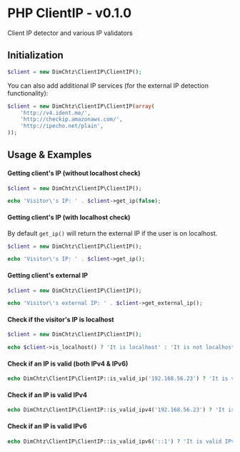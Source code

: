 # PHP ClientIP - v0.1.0

Client IP detector and various IP validators

## Initialization

```php
$client = new DimChtz\ClientIP\ClientIP();
```

You can also add additional IP services (for the external IP detection functionality):

```php
$client = new DimChtz\ClientIP\ClientIP(array(
	'http://v4.ident.me/',
	'http://checkip.amazonaws.com/',
	'http://ipecho.net/plain',
));
```

## Usage & Examples

#### Getting client's IP (without localhost check)

```php
$client = new DimChtz\ClientIP\ClientIP();

echo 'Visitor\'s IP: ' . $client->get_ip(false);
```

#### Getting client's IP (with localhost check)

By default `get_ip()` will return the external IP if the user is on localhost.

```php
$client = new DimChtz\ClientIP\ClientIP();

echo 'Visitor\'s IP: ' . $client->get_ip();
```

#### Getting client's external IP

```php
$client = new DimChtz\ClientIP\ClientIP();

echo 'Visitor\'s external IP: ' . $client->get_external_ip();
```

#### Check if the visitor's IP is localhost

```php
$client = new DimChtz\ClientIP\ClientIP();

echo $client->is_localhost() ? 'It is localhost' : 'It is not localhost';
```

#### Check if an IP is valid (both IPv4 & IPv6)

```php
echo DimChtz\ClientIP\ClientIP::is_valid_ip('192.168.56.23') ? 'It is valid IP' : 'It is not valid IP';
```

#### Check if an IP is valid IPv4

```php
echo DimChtz\ClientIP\ClientIP::is_valid_ipv4('192.168.56.23') ? 'It is valid IPv4' : 'It is not valid IPv4';
```

#### Check if an IP is valid IPv6

```php
echo DimChtz\ClientIP\ClientIP::is_valid_ipv6('::1') ? 'It is valid IPv6' : 'It is not valid IPv6';
```